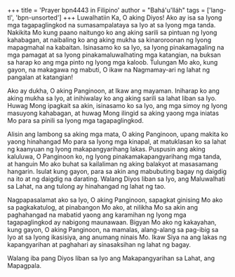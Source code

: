 +++
title = 'Prayer bpn4443 in Filipino'
author = "Bahá'u'lláh"
tags = ['lang-tl', 'bpn-unsorted']
+++
Luwalhatiin Ka, O aking Diyos! Ako ay isa sa Iyong mga tagapaglingkod na sumasampalataya sa Iyo at sa Iyong mga tanda. Nakikita Mo kung paano naitungo ko ang aking sarili sa pintuan ng Iyong kahabagan, at naibaling ko ang aking mukha sa kinaroroonan ng Iyong mapagmahal na kabaitan. Isinasamo ko sa Iyo, sa Iyong pinakamagaling na mga pamagat at sa Iyong pinakamaluwalhating mga katangian, na buksan sa harap ko ang mga pinto ng Iyong mga kaloob. Tulungan Mo ako, kung gayon, na makagawa ng mabuti, O ikaw na Nagmamay-ari ng lahat ng pangalan at katangian!

Ako ay dukha, O aking Panginoon, at Ikaw ang mayaman. Iniharap ko ang aking mukha sa Iyo, at inihiwalay ko ang aking sarili sa lahat liban sa Iyo. Huwag Mong ipagkait sa akin, isinasamo ko sa Iyo, ang mga simoy ng Iyong masuyong kahabagan, at huwag Mong ilingid sa aking yaong mga iniatas Mo para sa pinili sa Iyong mga tagapaglingkod.

Alisin ang lambong sa aking mga mata, O aking Panginoon, upang makita ko yaong hinahangad Mo para sa Iyong mga kinapal, at matuklasan ko sa lahat ng kaanyuan ng Iyong makapangyarihang lakas. Puspusin ang aking kaluluwa, O Panginoon ko, ng Iyong pinakamakapangyarihang mga tanda, at hanguin Mo ako buhat sa kailaliman ng aking balakyot at masasamang hangarin. Isulat kung gayon, para sa akin ang mabubuting bagay ng daigdig na ito at ng daigdig na darating. Walang Diyos liban sa Iyo, ang Maluwalhati sa Lahat, na ang tulong ay hinahangad ng lahat ng tao.

Nagpapasalamat ako sa Iyo, O aking Panginoon, sapagkat ginising Mo ako sa pagkakatulog, at pinabangon Mo ako, at nilikha Mo sa akin ang paghahangad na mabatid yaong ang karamihan ng Iyong mga tagapaglingkod ay nabigong maunawaan. Bigyan Mo ako ng kakayahan, kung gayon, O aking Panginoon, na mamalas, alang-alang sa pag-ibig sa Iyo at sa Iyong ikasisiya, ang anumang ninais Mo. Ikaw Siya na ang lakas ng kapangyarihan at paghahari ay sinasaksihan ng lahat ng bagay.

Walang iba pang Diyos liban sa Iyo ang Makapangyarihan sa Lahat, ang Mapagpala.
